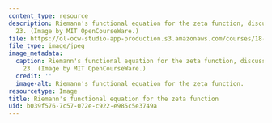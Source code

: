 ```yaml
---
content_type: resource
description: Riemann's functional equation for the zeta function, discussed in lecture
  23. (Image by MIT OpenCourseWare.)
file: https://ol-ocw-studio-app-production.s3.amazonaws.com/courses/18-112-functions-of-a-complex-variable-fall-2008/b039f5767c57072ec922e985c5e3749a_18-112f08.jpg
file_type: image/jpeg
image_metadata:
  caption: Riemann's functional equation for the zeta function, discussed in lecture
    23. (Image by MIT OpenCourseWare.)
  credit: ''
  image-alt: Riemann's functional equation for the zeta function.
resourcetype: Image
title: Riemann's functional equation for the zeta function
uid: b039f576-7c57-072e-c922-e985c5e3749a
---
```

